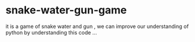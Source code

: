 # snake-water-gun-game
it is a game of snake water and gun , we can improve our understanding of python by understanding this code 
...
